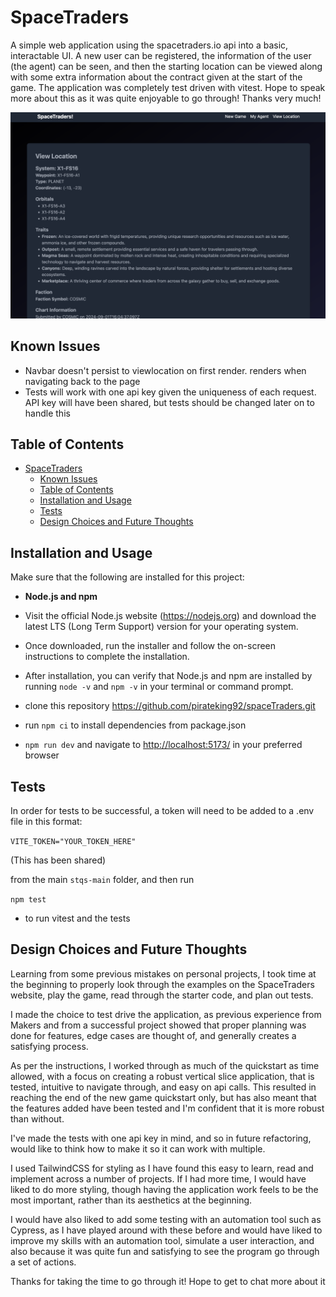 # SpaceTraders

A simple web application using the spacetraders.io api into a basic, interactable UI.
A new user can be registered, the information of the user (the agent) can be seen, and then the starting location can be viewed along with some extra information about the contract given at the start of the game.
The application was completely test driven with vitest.
Hope to speak more about this as it was quite enjoyable to go through! Thanks very much!

![Screenshot](src/assets/spacetraders.png?raw=true "viewlocation page")

## Known Issues

- Navbar doesn't persist to viewlocation on first render. renders when navigating back to the page
- Tests will work with one api key given the uniqueness of each request. API key will have been shared, but tests should be changed later on to handle this

## Table of Contents

- [SpaceTraders](#spacetraders)
  - [Known Issues](#known-issues)
  - [Table of Contents](#table-of-contents)
  - [Installation and Usage](#installation-and-usage)
  - [Tests](#tests)
  - [Design Choices and Future Thoughts](#design-choices-and-future-thoughts)

## Installation and Usage

Make sure that the following are installed for this project:

- **Node.js and npm**
- Visit the official Node.js website (<https://nodejs.org>) and download the latest LTS (Long Term Support) version for your operating system.
- Once downloaded, run the installer and follow the on-screen instructions to complete the installation.
- After installation, you can verify that Node.js and npm are installed by running `node -v` and `npm -v` in your terminal or command prompt.

- clone this repository <https://github.com/pirateking92/spaceTraders.git>

- run `npm ci` to install dependencies from package.json
- `npm run dev` and navigate to <http://localhost:5173/> in your preferred browser

## Tests

In order for tests to be successful, a token will need to be added to a .env file in this format:

`VITE_TOKEN="YOUR_TOKEN_HERE"`

(This has been shared)

from the main `stqs-main` folder, and then run

`npm test`

- to run vitest and the tests

## Design Choices and Future Thoughts

Learning from some previous mistakes on personal projects, I took time at the beginning to properly look through the examples on the SpaceTraders website, play the game, read through the starter code, and plan out tests.

I made the choice to test drive the application, as previous experience from Makers and from a successful project showed that proper planning was done for features, edge cases are thought of, and generally creates a satisfying process.

As per the instructions, I worked through as much of the quickstart as time allowed, with a focus on creating a robust vertical slice application, that is tested, intuitive to navigate through, and easy on api calls. This resulted in reaching the end of the new game quickstart only, but has also meant that the features added have been tested and I'm confident that it is more robust than without.

I've made the tests with one api key in mind, and so in future refactoring, would like to think how to make it so it can work with multiple.

I used TailwindCSS for styling as I have found this easy to learn, read and implement across a number of projects. If I had more time, I would have liked to do more styling, though having the application work feels to be the most important, rather than its aesthetics at the beginning.

I would have also liked to add some testing with an automation tool such as Cypress, as I have played around with these before and would have liked to improve my skills with an automation tool, simulate a user interaction, and also because it was quite fun and satisfying to see the program go through a set of actions.

Thanks for taking the time to go through it! Hope to get to chat more about it
